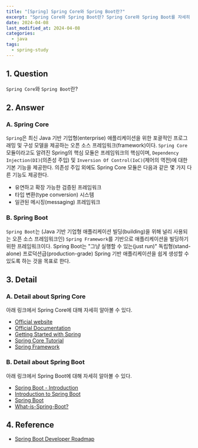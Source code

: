 ```yaml
---
title: "[Spring] Spring Core와 Spring Boot란?"
excerpt: "Spring Core와 Spring Boot란? Spring Core와 Spring Boot를 자세히 알아볼 수 있는 링크 주소는?"
date: 2024-04-08
last_modified_at: 2024-04-08
categories:
  - java
tags:
  - spring-study
---
```


## 1. Question

`Spring Core`와 `Spring Boot`란?

## 2. Answer

### A. Spring Core

`Spring`은 최신 Java 기반 기업형(enterprise) 애플리케이션을 위한 포괄적인 프로그래밍 및 구성 모델을 제공하는 오픈 소스 프레임워크(framework)이다. `Spring Core` 모듈이라고도 알려진 Spring의 핵심 모듈은 프레임워크의 핵심이며, `Dependency Injection(DI)`(의존성 주입) 및 `Inversion Of Control(IoC)`(제어의 역전)에 대한 기본 기능을 제공한다. 의존성 주입 외에도 Spring Core 모듈은 다음과 같은 몇 가지 다른 기능도 제공한다.

* 유연하고 확장 가능한 검증된 프레임워크
* 타입 변환(type conversion) 시스템
* 일관된 메시징(messaging) 프레임워크

### B. Spring Boot

`Spring Boot`는 (Java 기반 기업형 애플리케이션 빌딩(building)을 위해 널리 사용되는 오픈 소스 프레임워크인) `Spring Framework`를 기반으로 애플리케이션을 빌딩하기 위한 프레임워크이다. Spring Boot는 "그냥 실행할 수 있는(just run)" 독립형(stand-alone) 프로덕션급(production-grade) Spring 기반 애플리케이션을 쉽게 생성할 수 있도록 하는 것을 목표로 한다.

## 3. Detail

### A. Detail about Spring Core

아래 링크에서 Spring Core에 대해 자세히 알아볼 수 있다.

* [Official website](https://spring.io/)
* [Official Documentation](https://spring.io/why-spring)
* [Getting Started with Spring](https://spring.io/guides/gs/spring-boot)
* [Spring Core Tutorial](https://www.tutorialspoint.com/spring/index.htm)
* [Spring Framework](https://www.youtube.com/playlist?list=PLC97BDEFDCDD169D7)

### B. Detail about Spring Boot

아래 링크에서 Spring Boot에 대해 자세히 알아볼 수 있다.

* [Spring Boot - Introduction](https://www.tutorialspoint.com/spring_boot/spring_boot_introduction.htm)
* [Introduction to Spring Boot](https://medium.com/adessoturkey/introduction-to-spring-boot-458cb814ec14)
* [Spring Boot](https://spring.io/projects/spring-boot)
* [What-is-Spring-Boot?](https://www.ibm.com/topics/java-spring-boot)

## 4. Reference

* [Spring Boot Developer Roadmap](https://roadmap.sh/spring-boot)